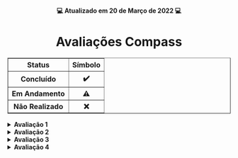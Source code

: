 <p align="center"><strong>💻 Atualizado em 20 de Março de 2022 💻</strong></p>

<h1 align="center">Avaliações Compass</h1>

<div align="center">
    <table border=1>
        <tr>
            <th>Status</th>
            <th>Símbolo</th>
        </tr>
        <tr>
            <th>Concluído</th>
            <th>✔️</th>
        </tr>
        <tr>
            <th>Em Andamento</th>
            <th>⚠️</th>
        </tr>
        <tr>
            <th>Não Realizado</th>
            <th>❌</th>
        </tr>
    </table>
</div>


<!-- Avaliação 1 -->
<details>
    <summary><strong>Avaliação 1</strong></summary>
    <br />
    <div align="center">
        <table border=1>
            <tr>
                <th>Questão</th>
                <th>Desafio</th>
                <th>Solução</th>
                <th>Status</th>
            </tr>
            <tr>
                <td align="center">7</td>
                <td>Quiz de Perguntas e Respostas</td>
                <td><a href="https://github.com/gabrielcoelhox/AV-Compass/blob/main/Avaliação%201/Questão%2007/src/Questao07.java">Código</a></td>
                <td align="center">✔️</td>
            </tr>
            <tr>
                <td align="center">8</td>
                <td>Validar Usuário + Mensagem</td>
                <td><a href="https://github.com/gabrielcoelhox/AV-Compass/blob/main/Avaliação%201/Questão%2008/src/Questao08.java">Código</a></td>
                <td align="center">✔️</td>
            </tr>
            <tr>
                <td align="center">9</td>
                <td>Salário funcionário</td>
                <td><a href="https://github.com/gabrielcoelhox/AV-Compass/blob/main/Avaliação%201/Questão%2009/src/application/Questao09.java">Código</a></td>
                <td align="center">✔️</td>
            </tr>
        </table>
    </div>
</details>

<!-- Avaliação 2 -->
<details>
    <summary><strong>Avaliação 2</strong></summary>
    <br />
    <div align="center">
        <table border=1>
            <tr>
                <th>Questão</th>
                <th>Desafio</th>
                <th>Solução</th>
                <th>Status</th>
            </tr>
             <tr>
                <td align="center">9</td>
                <td>XPTO System</td>
                <td><a href="https://github.com/gabrielcoelhox/AV-Compass/tree/main/Avaliação%202/Questao09">Código</a></td>
                <td align="center">✔️</td>
            </tr>
            <tr>
                <td align="center">10</td>
                <td>Emoji divertido e chateado</td>
                <td><a href="https://github.com/gabrielcoelhox/AV-Compass/blob/main/Avaliação%202/Questao10/src/Program.java">Código</a></td>
                <td align="center">✔️</td>
            </tr>
        </table>
    </div>
</details>

<!-- Avaliação 3 -->
<details>
    <summary><strong>Avaliação 3</strong></summary>
    <br />
    <div align="center">
        <table border=1>
            <tr>
                <th>Questão</th>
                <th>Desafio</th>
                <th>Solução</th>
                <th>Status</th>
            </tr>
             <tr>
                <td align="center">1</td>
                <td>API REST</td>
                <td><a href="https://github.com/gabrielcoelhox/AV-Compass/tree/main/Avalia%C3%A7%C3%A3o%203">Código</a></td>
                <td align="center">✔️</td>
            </tr>
        </table>
    </div>
</details>

<!-- Avaliação 4 -->
<details>
    <summary><strong>Avaliação 4</strong></summary>
    <br />
    <div align="center">
        <table border=1>
            <tr>
                <th>Questão</th>
                <th>Desafio</th>
                <th>Solução</th>
                <th>Status</th>
            </tr>
             <tr>
                <td align="center">1</td>
                <td>API REST</td>
                <td><a href="https://github.com/gabrielcoelhox/AV-Compass/tree/main/Avaliação%204">Código</a></td>
                <td align="center">✔️</td>
            </tr>
        </table>
    </div>
</details>